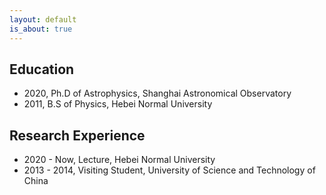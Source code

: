 ```yaml
---
layout: default
is_about: true
---
```




## Education

* 2020, Ph.D of Astrophysics, Shanghai Astronomical Observatory
* 2011, B.S of Physics, Hebei Normal University

## Research Experience

* 2020 - Now, Lecture, Hebei Normal University
* 2013 - 2014, Visiting Student, University of Science and Technology of China
